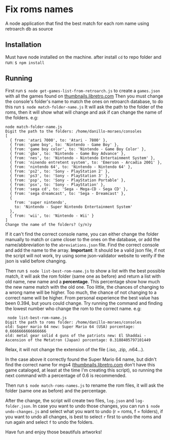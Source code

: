 # Fix roms names
A node application that find the best match for each rom name using retroarch db as source

## Installation
Must have node installed on the machine. after install `cd` to repo folder and run:
`$ npm install`

## Running
First run `$ node get-games-list-from-retroarch.js` to create a `games.json` with all the games found on [thumbnails.libretro.com](https://thumbnails.libretro.com/)
Then you must change the console's folder's name to match the ones on retroarch database, to do this run `$ node match-folder-name.js` It will ask the path to the folder of the roms, then it will show what will change and ask if can change the name of the folders.
e.g:
```
node match-folder-name.js
Digit the path to the folders: /home/danillo-moraes/consoles
[
  { from: 'atari 7000', to: 'Atari - 7800' },
  { from: 'game boy', to: 'Nintendo - Game Boy' },
  { from: 'game boy color', to: 'Nintendo - Game Boy Color' },
  { from: 'gba', to: 'Nintendo - Game Boy Advance' },
  { from: 'nes', to: 'Nintendo - Nintendo Entertainment System' },
  { from: 'ninendo entretent system', to: 'Emerson - Arcadia 2001' },
  { from: 'nintendo 64', to: 'Nintendo - Nintendo 64' },
  { from: 'ps2', to: 'Sony - PlayStation 2' },
  { from: 'ps3', to: 'Sony - PlayStation 3' },
  { from: 'psp', to: 'Sony - PlayStation Portable' },
  { from: 'psx', to: 'Sony - PlayStation' },
  { from: 'sega cd', to: 'Sega - Mega-CD - Sega CD' },
  { from: 'sega dreamcast', to: 'Sega - Dreamcast' },
  {
    from: 'super nintendo',
    to: 'Nintendo - Super Nintendo Entertainment System'
  },
  { from: 'wii', to: 'Nintendo - Wii' }
]
Change the name of the folders? (y/n)y
``` 
If it can't find the correct console name, you can either change the folder manually to match or came closer to the ones on the database, or add the name/abbreviation to the `abreviations.json` file. Find the correct console and add the name to the array. **Important**: It should be a valid json file, if not the script will not work, try using some json-validator website to verify if the json is valid before changing.

Then run `$ node list-best-rom-name.js` to show a list with the best possible match, it will ask the rom folder (same one as before) and return a list with old name, new name and a **percentage**. This percentage show how much the new name match with the old one. Too little, the chances of changing to a wrong name will be higher. Too much, the chance of not changing to a correct name will be higher. From personal experience the best value has been 0.394, but yours could change. Try running the command and finding the lowest number who change the rom to the correct name. e.g:

```
 node list-best-rom-name.js
Digit the path to roms folder: /home/danillo-moraes/consoles
old: Super mario 64 new: Super Mario 64 (USA) porcentage: 0.6666666666666666
old: metal gear solid 4 guns of the patriots new: El Shaddai - Ascension of the Metatron (Japan) porcentage: 0.3188405797101449
```
Relax, it will not change the extension of the file (.iso, .zip, .n64...).

In the case above it correctly found the Super Mario 64 name, but didn't find the correct name for mgs4 ([thumbnails.libretro.com](https://thumbnails.libretro.com/) don't have this game cataloged, at least at the time I'm creating this script), so running the next command with a percentage of 0.6 is recommended.

Then run `$ node match-roms-names.js` to rename the rom files, it will ask the folder (same one as before) and the percentage.

After the change, the script will create two files, `log.json` and `log-folder.json`. In case you want to undo those changes, you can run `$ node undo-changes.js` and select what you want to undo (r = roms, f = folders), if you want to undo all changes, is best to select `r` first to undo the roms and run again and select `f` to undo the folders.

Have fun and enjoy those beautifuls artworks!
